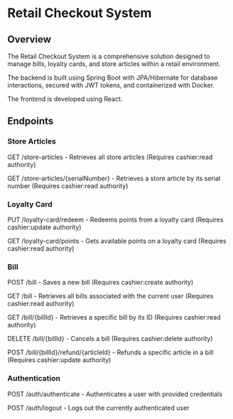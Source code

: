 # Retail Checkout System

## Overview
The Retail Checkout System is a comprehensive solution designed to manage bills, loyalty cards, and store articles within a retail environment. 

The backend is built using Spring Boot with JPA/Hibernate for database interactions, secured with JWT tokens, and containerized with Docker. 

The frontend is developed using React.

## Endpoints
### Store Articles

GET /store-articles - Retrieves all store articles (Requires cashier:read authority)

GET /store-articles/{serialNumber} - Retrieves a store article by its serial number (Requires cashier:read authority)

### Loyalty Card

PUT /loyalty-card/redeem - Redeems points from a loyalty card (Requires cashier:update authority)

GET /loyalty-card/points - Gets available points on a loyalty card (Requires cashier:read authority)

### Bill

POST /bill - Saves a new bill (Requires cashier:create authority)

GET /bill - Retrieves all bills associated with the current user (Requires cashier:read authority)

GET /bill/{billId} - Retrieves a specific bill by its ID (Requires cashier:read authority)

DELETE /bill/{billId} - Cancels a bill (Requires cashier:delete authority)

POST /bill/{billId}/refund/{articleId} - Refunds a specific article in a bill (Requires cashier:update authority)

### Authentication

POST /auth/authenticate - Authenticates a user with provided credentials

POST /auth/logout - Logs out the currently authenticated user

